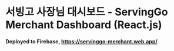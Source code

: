 # 서빙고 사장님 대시보드 - ServingGo Merchant Dashboard (React.js)
#### Deployed to Firebase, https://servinggo-merchant.web.app/
